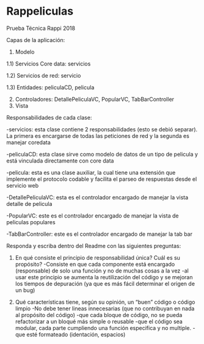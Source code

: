 # Rappeliculas
Prueba Técnica Rappi 2018

Capas de la aplicación:
1) Modelo

  1.1) Servicios Core data: servicios
  
  1.2) Servicios de red: servicio
  
  1.3) Entidades: peliculaCD, pelicula
  
2) Controladores: DetallePeliculaVC, PopularVC, TabBarController
3) Vista


Responsabilidades de cada clase:

-servicios: esta clase contiene 2 responsabilidades (esto se debió separar). La primera es encargarse de todas las peticiones de red y la segunda es manejar coredata

-peliculaCD: esta clase sirve como modelo de datos de un tipo de pelicula y está vinculada directamente con core data

-pelicula: esta es una clase auxiliar, la cual tiene una extensión que implemente el protocolo codable y facilita el parseo de respuestas desde el servicio web

-DetallePeliculaVC: esta es el controlador encargado de manejar la vista detalle de pelicula

-PopularVC: este es el controlador encargado de manejar la vista de peliculas populares

-TabBarController: este es el controlador encargado de manejar la tab bar

Responda y escriba dentro del Readme con las siguientes preguntas:
1. En qué consiste el principio de responsabilidad única? Cuál es su propósito?
-Consiste en que cada componente está encargado (responsable) de solo una función y no de muchas cosas a la vez
-al usar este principio se aumenta la reutilización del código y se mejoran los tiempos de depuración (ya que es más fácil determinar el origen de un bug)

2. Qué características tiene, según su opinión, un “buen” código o código limpio
-No debe tener lineas innecesarias (que no contribuyan en nada al propósito del código)
-que cada bloque de código, no se pueda refactorizar a un bloqué más simple o reusable
-que el código sea modular, cada parte cumpliendo una función especifica y no multiple.
-que esté formateado (identación, espacios)
